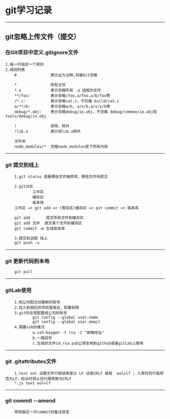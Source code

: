 # git学习记录

----
## git忽略上传文件（提交）

### 在Git项目中定义.gitignore文件
    1.每一行指定一个规则
    2.规则列表
        #               表示此为注释,将被Git忽略

        *               所有文件
        *.a             表示忽略所有 .a 结尾的文件
        **/foo:         表示忽略/foo,a/foo,a/b/foo等
        /*.c:           表示忽略cat.c，不忽略 build/cat.c
        a/**/b:         表示忽略a/b, a/x/b,a/x/y/b等
        debug/*.obj:    表示忽略debug/io.obj，不忽略 debug/common/io.obj和tools/debug/io.obj

        !               排除，除外
        !lib.a          表示但lib.a除外  

        文件夹
        node_modules/*  忽略node_modules底下所有内容
        
----
### git 提交到线上
        1.git status 查看哪些文件被修改，哪些文件待提交
        
        2.git分区
                工作区
                缓存区
                版本库
        工作区 => git add => (暂存区)缓存区 => git commit => 版本库

        git add .     提交所有文件到缓存区
        git add 文件  提交某个文件到缓存区
        git commit -m 生成版本库

        3.提交到远程 线上
        git push -u

----
### git 更新代码到本地
        git pull


----
### gitLab使用
        
        1.和公司配合创建新的账号
        2.拉入到相应的项目里面去，配置权限
        3.git的全局配置成公司的账号
                git config --global user.name
                git config --global user.email
        4.需要ssh的情况
                a.ssh-keygen -t rsa -C "邮箱地址"
                b.一路回车
                c.生成的文件id_rsa.pub公钥复制到github或者gitLab上使用
        
----
### git .gitattributes文件 

        1.text eol 设置文件行尾结束是以 LF 还是CRLF 结尾  eol=lf ; 入库时将行尾规范为LF，检出时禁止将行尾转换为CRLF
        *.js text eol=lf 


----
### git commit --amend

        修改最近一次commit的备注信息